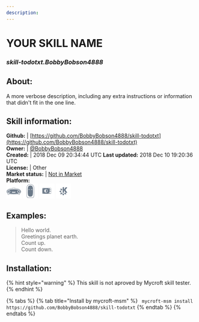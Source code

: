 ```yaml
---
description: 
---
```


# YOUR SKILL NAME  
### _skill-todotxt.BobbyBobson4888_  
## About:  
A more verbose description, including any extra instructions or
information that didn't fit in the one line.

## Skill information:  
**Github:** | [https://github.com/BobbyBobson4888/skill-todotxt](https://github.com/BobbyBobson4888/skill-todotxt)  
**Owner:** | [@BobbyBobson4888](https://github.com/BobbyBobson4888)  
**Created:** | 2018 Dec 09 20:34:44 UTC  **Last updated:** 2018 Dec 10 19:20:36 UTC  
**License:** | Other  
**Market status:** | [Not in Market](https://market.mycroft.ai/skill/)  
**Platform:**  
 ![Mark I](../.gitbook/assets/mark-1-icon.png)  ![Mark II](../.gitbook/assets/mark-2-icon.png)  ![Picroft](../.gitbook/assets/picroft-icon.png)  ![plasmoid](../.gitbook/assets/kde.png)   
## Examples:  
> Hello world.  
> Greetings planet earth.  
> Count up.  
> Count down.  
  
## Installation:  
{% hint style="warning" %}
This skill is not aproved by Mycroft skill tester.
{% endhint %}
    
{% tabs %}
{% tab title="Install by mycroft-msm" %}
``` mycroft-msm install https://github.com/BobbyBobson4888/skill-todotxt```
{% endtab %}
  {% endtabs %}
  